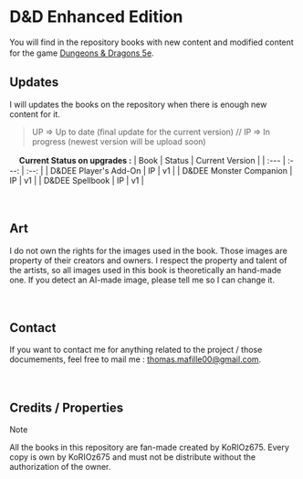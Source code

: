 # D&D Enhanced Edition

You will find in the repository books with new content and modified content for the game [Dungeons & Dragons 5e](https://dnd.wizards.com).
ㅤ

## Updates

I will updates the books on the repository when there is enough new content for it.

> UP => Up to date (final update for the current version)  //  IP => In progress (newest version will be upload soon)

ㅤ
**Current Status on upgrades :**
| Book | Status | Current Version |
| :--- | :---: | :--: |
| D&DEE Player's Add-On | IP | v1 |
| D&DEE Monster Companion | IP | v1 |
| D&DEE Spellbook | IP | v1 |

ㅤ

## Art

I do not own the rights for the images used in the book. Those images are property of their creators and owners.
I respect the property and talent of the artists, so all images used in this book is theoretically an hand-made one. If you detect an AI-made image, please tell me so I can change it.

ㅤ

## Contact

If you want to contact me for anything related to the project / those documements, feel free to mail me : thomas.mafille00@gmail.com.

ㅤ

## Credits / Properties

> [!NOTE]
> All the books in this repository are fan-made created by KoRIOz675.
> Every copy is own by KoRIOz675  and must not be distribute without the authorization of the owner.